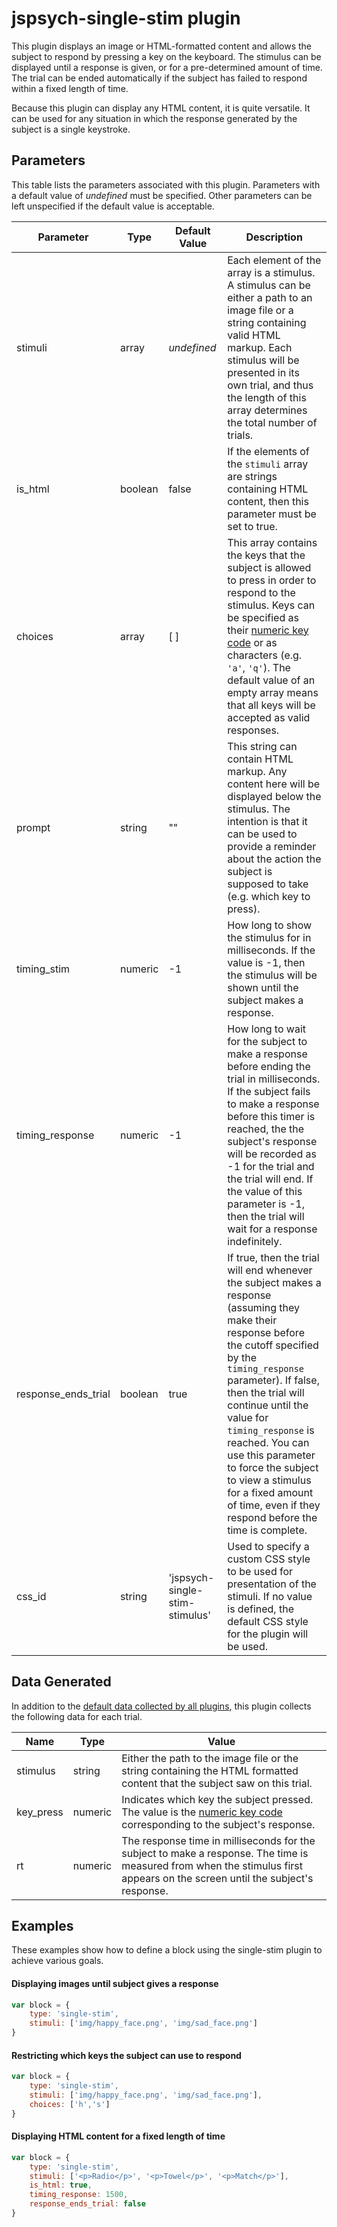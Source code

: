 # jspsych-single-stim plugin

This plugin displays an image or HTML-formatted content and allows the subject to respond by pressing a key on the keyboard. The stimulus can be displayed until a response is given, or for a pre-determined amount of time. The trial can be ended automatically if the subject has failed to respond within a fixed length of time.

Because this plugin can display any HTML content, it is quite versatile. It can be used for any situation in which the response generated by the subject is a single keystroke. 

## Parameters

This table lists the parameters associated with this plugin. Parameters with a default value of *undefined* must be specified. Other parameters can be left unspecified if the default value is acceptable.

Parameter | Type | Default Value | Description
----------|------|---------------|------------
stimuli | array | *undefined* | Each element of the array is a stimulus. A stimulus can be either a path to an image file or a string containing valid HTML markup. Each stimulus will be presented in its own trial, and thus the length of this array determines the total number of trials.
is_html | boolean | false | If the elements of the `stimuli` array are strings containing HTML content, then this parameter must be set to true. 
choices | array | [ ] | This array contains the keys that the subject is allowed to press in order to respond to the stimulus. Keys can be specified as their [numeric key code](http://www.cambiaresearch.com/articles/15/javascript-char-codes-key-codes) or as characters (e.g. `'a'`, `'q'`). The default value of an empty array means that all keys will be accepted as valid responses.
prompt | string | "" | This string can contain HTML markup. Any content here will be displayed below the stimulus. The intention is that it can be used to provide a reminder about the action the subject is supposed to take (e.g. which key to press).
timing_stim | numeric | -1 | How long to show the stimulus for in milliseconds. If the value is -1, then the stimulus will be shown until the subject makes a response.
timing_response | numeric | -1 | How long to wait for the subject to make a response before ending the trial in milliseconds. If the subject fails to make a response before this timer is reached, the the subject's response will be recorded as -1 for the trial and the trial will end. If the value of this parameter is -1, then the trial will wait for a response indefinitely.
response_ends_trial | boolean | true | If true, then the trial will end whenever the subject makes a response (assuming they make their response before the cutoff specified by the `timing_response` parameter). If false, then the trial will continue until the value for `timing_response` is reached. You can use this parameter to force the subject to view a stimulus for a fixed amount of time, even if they respond before the time is complete.
css_id | string | 'jspsych-single-stim-stimulus' | Used to specify a custom CSS style to be used for presentation of the stimuli. If no value is defined, the default CSS style for the plugin will be used.

## Data Generated

In addition to the [default data collected by all plugins](overview#datacollectedbyplugins), this plugin collects the following data for each trial.

Name | Type | Value
-----|------|------
stimulus | string | Either the path to the image file or the string containing the HTML formatted content that the subject saw on this trial.
key_press | numeric | Indicates which key the subject pressed. The value is the [numeric key code](http://www.cambiaresearch.com/articles/15/javascript-char-codes-key-codes) corresponding to the subject's response.
rt | numeric | The response time in milliseconds for the subject to make a response. The time is measured from when the stimulus first appears on the screen until the subject's response. 

## Examples

These examples show how to define a block using the single-stim plugin to achieve various goals.

#### Displaying images until subject gives a response

```javascript
var block = {
	type: 'single-stim',
	stimuli: ['img/happy_face.png', 'img/sad_face.png']
}
```

#### Restricting which keys the subject can use to respond

```javascript
var block = {
	type: 'single-stim',
	stimuli: ['img/happy_face.png', 'img/sad_face.png'],
	choices: ['h','s']
}
```

#### Displaying HTML content for a fixed length of time

```javascript
var block = {
	type: 'single-stim',
	stimuli: ['<p>Radio</p>', '<p>Towel</p>', '<p>Match</p>'],
	is_html: true,
	timing_response: 1500,
	response_ends_trial: false
}
```
